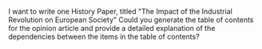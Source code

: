 I want to write one History Paper, titled "The Impact of the Industrial Revolution on European Society" Could you generate the table of contents for the opinion article and provide a detailed explanation of the dependencies between the items in the table of contents?